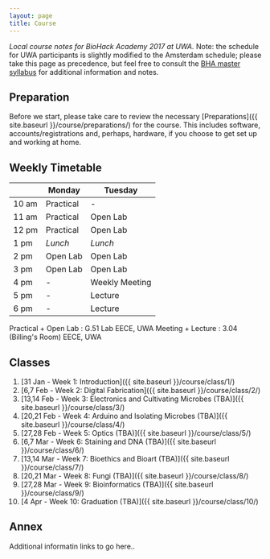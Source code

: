 ```yaml
---
layout: page
title: Course
---
```


*Local course notes for BioHack Academy 2017 at UWA.* Note: the schedule for UWA participants is slightly modified to the Amsterdam schedule; please take this page as precedence, but feel free to consult the [BHA master syllabus](http://biohackacademy.github.io/bha4/classes/) for additional information and notes.

## Preparation

Before we start, please take care to review the necessary [Preparations]({{ site.baseurl }}/course/preparations/) for the course. This includes software, accounts/registrations and, perhaps, hardware, if you choose to get set up and working at home.

## Weekly Timetable

|       | Monday    | Tuesday                   |
|-------|-----------|---------------------------|
| 10 am | Practical | -                         |
| 11 am | Practical | Open Lab                  |
| 12 pm | Practical | Open Lab                  |
| 1 pm  | _Lunch_   | _Lunch_                   |
| 2 pm  | Open Lab  | Open Lab                  |
| 3 pm  | Open Lab  | Open Lab                  |
| 4 pm  | -         | Weekly Meeting            |
| 5 pm  | -         | Lecture                   |
| 6 pm  | -         | Lecture                   |

Practical + Open Lab : G.51 Lab EECE, UWA
Meeting + Lecture : 3.04 (Billing's Room) EECE, UWA

## Classes

1. [31 Jan    - Week 1: Introduction]({{ site.baseurl }}/course/class/1/)
2. [6,7 Feb   - Week 2: Digital Fabrication]({{ site.baseurl }}/course/class/2/)
3. [13,14 Feb - Week 3: Electronics and Cultivating Microbes (TBA)]({{ site.baseurl }}/course/class/3/)
4. [20,21 Feb - Week 4: Arduino and Isolating Microbes (TBA)]({{ site.baseurl }}/course/class/4/)
5. [27,28 Feb - Week 5: Optics (TBA)]({{ site.baseurl }}/course/class/5/)
6. [6,7 Mar   - Week 6: Staining and DNA (TBA)]({{ site.baseurl }}/course/class/6/)
7. [13,14 Mar - Week 7: Bioethics and Bioart (TBA)]({{ site.baseurl }}/course/class/7/)
8. [20,21 Mar - Week 8: Fungi (TBA)]({{ site.baseurl }}/course/class/8/)
9. [27,28 Mar - Week 9: Bioinformatics (TBA)]({{ site.baseurl }}/course/class/9/)
10. [4 Apr     - Week 10: Graduation (TBA)]({{ site.baseurl }}/course/class/10/)

## Annex

Additional informatin links to go here..
